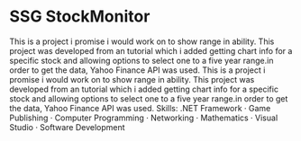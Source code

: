 # SSG StockMonitor

This is a project i promise i would work on to show range in ability. This project was developed from an tutorial which i added getting chart info for a specific stock and allowing options to select one to a five year range.in order to get the data, Yahoo Finance API was used. 
This is a project i promise i would work on to show range in ability. This project was developed from an tutorial which i added getting chart info for a specific stock and allowing options to select one to a five year range.in order to get the data, Yahoo Finance API was used. 
Skills: .NET Framework · Game Publishing · Computer Programming · Networking · Mathematics · Visual Studio · Software Development
